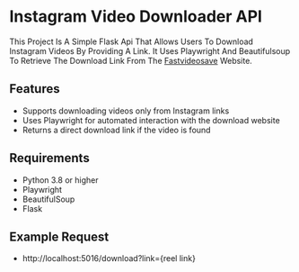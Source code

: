# Instagram Video Downloader API

This Project Is A Simple Flask Api That Allows Users To Download Instagram Videos By Providing A Link. It Uses Playwright And Beautifulsoup To Retrieve The Download Link From The [Fastvideosave](Https://Fastvideosave.Net) Website.

## Features

- Supports downloading videos only from Instagram links
- Uses Playwright for automated interaction with the download website
- Returns a direct download link if the video is found

## Requirements

- Python 3.8 or higher
- Playwright
- BeautifulSoup
- Flask

## Example Request

- http://localhost:5016/download?link={reel link}